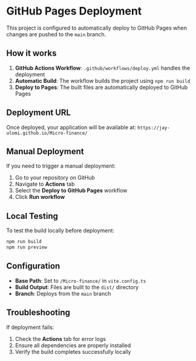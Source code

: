 # GitHub Pages Deployment

This project is configured to automatically deploy to GitHub Pages when changes are pushed to the `main` branch.

## How it works

1. **GitHub Actions Workflow**: `.github/workflows/deploy.yml` handles the deployment
2. **Automatic Build**: The workflow builds the project using `npm run build`
3. **Deploy to Pages**: The built files are automatically deployed to GitHub Pages

## Deployment URL

Once deployed, your application will be available at:
`https://jay-ulomi.github.io/Micro-finance/`

## Manual Deployment

If you need to trigger a manual deployment:

1. Go to your repository on GitHub
2. Navigate to **Actions** tab
3. Select the **Deploy to GitHub Pages** workflow
4. Click **Run workflow**

## Local Testing

To test the build locally before deployment:

```bash
npm run build
npm run preview
```

## Configuration

- **Base Path**: Set to `/Micro-finance/` in `vite.config.ts`
- **Build Output**: Files are built to the `dist/` directory
- **Branch**: Deploys from the `main` branch

## Troubleshooting

If deployment fails:

1. Check the **Actions** tab for error logs
2. Ensure all dependencies are properly installed
3. Verify the build completes successfully locally
